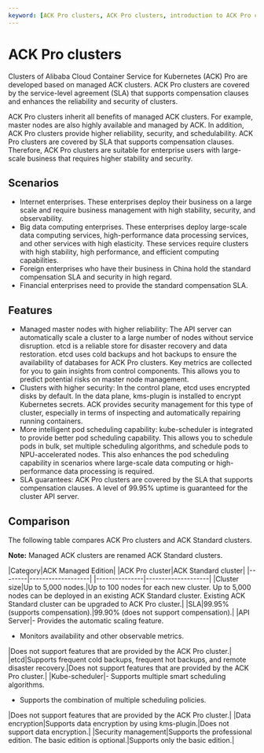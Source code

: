 ```yaml
---
keyword: [ACK Pro clusters, ACK Pro clusters, introduction to ACK Pro clusters]
---
```


# ACK Pro clusters

Clusters of Alibaba Cloud Container Service for Kubernetes \(ACK\) Pro are developed based on managed ACK clusters. ACK Pro clusters are covered by the service-level agreement \(SLA\) that supports compensation clauses and enhances the reliability and security of clusters.

ACK Pro clusters inherit all benefits of managed ACK clusters. For example, master nodes are also highly available and managed by ACK. In addition, ACK Pro clusters provide higher reliability, security, and schedulability. ACK Pro clusters are covered by SLA that supports compensation clauses. Therefore, ACK Pro clusters are suitable for enterprise users with large-scale business that requires higher stability and security.

## Scenarios

-   Internet enterprises. These enterprises deploy their business on a large scale and require business management with high stability, security, and observability.
-   Big data computing enterprises. These enterprises deploy large-scale data computing services, high-performance data processing services, and other services with high elasticity. These services require clusters with high stability, high performance, and efficient computing capabilities.
-   Foreign enterprises who have their business in China hold the standard compensation SLA and security in high regard.
-   Financial enterprises need to provide the standard compensation SLA.

## Features

-   Managed master nodes with higher reliability: The API server can automatically scale a cluster to a large number of nodes without service disruption. etcd is a reliable store for disaster recovery and data restoration. etcd uses cold backups and hot backups to ensure the availability of databases for ACK Pro clusters. Key metrics are collected for you to gain insights from control components. This allows you to predict potential risks on master node management.
-   Clusters with higher security: In the control plane, etcd uses encrypted disks by default. In the data plane, kms-plugin is installed to encrypt Kubernetes secrets. ACK provides security management for this type of cluster, especially in terms of inspecting and automatically repairing running containers.
-   More intelligent pod scheduling capability: kube-scheduler is integrated to provide better pod scheduling capability. This allows you to schedule pods in bulk, set multiple scheduling algorithms, and schedule pods to NPU-accelerated nodes. This also enhances the pod scheduling capability in scenarios where large-scale data computing or high-performance data processing is required.
-   SLA guarantees: ACK Pro clusters are covered by the SLA that supports compensation clauses. A level of 99.95% uptime is guaranteed for the cluster API server.

## Comparison

The following table compares ACK Pro clusters and ACK Standard clusters.

**Note:** Managed ACK clusters are renamed ACK Standard clusters.

|Category|ACK Managed Edition|
|ACK Pro cluster|ACK Standard cluster|
|--------|-------------------|
|---------------|--------------------|
|Cluster size|Up to 5,000 nodes.|Up to 100 nodes for each new cluster. Up to 5,000 nodes can be deployed in an existing ACK Standard cluster. Existing ACK Standard cluster can be upgraded to ACK Pro cluster.|
|SLA|99.95% \(supports compensation\).|99.90% \(does not support compensation\).|
|API Server|-   Provides the automatic scaling feature.
-   Monitors availability and other observable metrics.

|Does not support features that are provided by the ACK Pro cluster.|
|etcd|Supports frequent cold backups, frequent hot backups, and remote disaster recovery.|Does not support features that are provided by the ACK Pro cluster.|
|Kube-scheduler|-   Supports multiple smart scheduling algorithms.
-   Supports the combination of multiple scheduling policies.

|Does not support features that are provided by the ACK Pro cluster.|
|Data encryption|Supports data encryption by using kms-plugin.|Does not support data encryption.|
|Security management|Supports the professional edition. The basic edition is optional.|Supports only the basic edition.|

